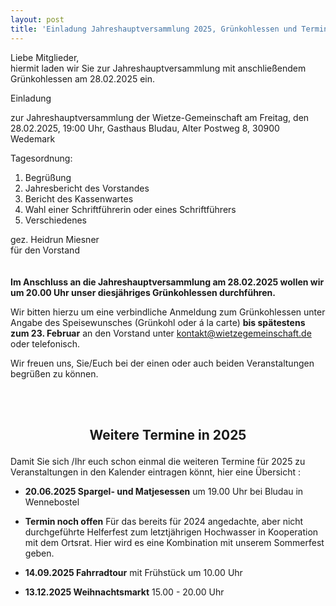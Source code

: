 ```yaml
---
layout: post
title: 'Einladung Jahreshauptversammlung 2025, Grünkohlessen und Termine'
---
```

Liebe Mitglieder,  
hiermit laden wir Sie zur Jahreshauptversammlung mit anschließendem Grünkohlessen am 28.02.2025 ein.  
  
Einladung  

zur Jahreshauptversammlung der Wietze-Gemeinschaft
am Freitag, den 28.02.2025, 19:00 Uhr,
Gasthaus Bludau, Alter Postweg 8, 30900 Wedemark
  
Tagesordnung:
1.	Begrüßung
2.	Jahresbericht des Vorstandes
3.	Bericht des Kassenwartes
4.	Wahl einer Schriftführerin oder eines Schriftführers
5.	Verschiedenes

gez. Heidrun Miesner  
für den Vorstand  
<br/>
<br/>
**Im Anschluss an die Jahreshauptversammlung am 28.02.2025 wollen wir um
20.00 Uhr unser diesjähriges Grünkohlessen durchführen.**
  
Wir bitten hierzu um eine verbindliche Anmeldung zum Grünkohlessen unter Angabe des Speisewunsches (Grünkohl oder á la carte) **bis spätestens zum 23. Februar** 
an den Vorstand unter [kontakt@wietzegemeinschaft.de](mailto:kontakt@wietzegemeinschaft.de) oder telefonisch.
  
Wir freuen uns, Sie/Euch bei der einen oder auch beiden Veranstaltungen begrüßen zu können.
  
<br/>
<br/>
<h2><p align="center">Weitere Termine in 2025</p></h2>
  
Damit Sie sich /Ihr euch schon einmal die weiteren Termine für 2025 zu Veranstaltungen in den Kalender eintragen könnt, hier eine Übersicht :
  
+ **20.06.2025	Spargel- und Matjesessen** um 19.00 Uhr bei Bludau in Wennebostel


+ **Termin noch offen**  Für das bereits für 2024 angedachte, aber nicht durchgeführte Helferfest zum letztjährigen Hochwasser in Kooperation mit dem Ortsrat. 
Hier wird es eine Kombination mit unserem Sommerfest geben.
  
  
+ **14.09.2025	Fahrradtour** mit Frühstück um 10.00 Uhr

+ **13.12.2025 	Weihnachtsmarkt** 15.00 - 20.00 Uhr 
